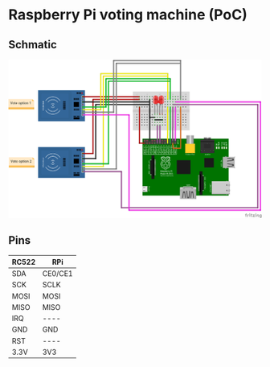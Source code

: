 Raspberry Pi voting machine (PoC)
=================================

Schmatic
--------

![schematic](schematic.png)

Pins
----

| RC522 | RPi     |
|-------|---------|
| SDA   | CE0/CE1 |
| SCK   | SCLK    |
| MOSI  | MOSI    |
| MISO  | MISO    |
| IRQ   | ----    |
| GND   | GND     |
| RST   | ----    |
| 3.3V  | 3V3     |

